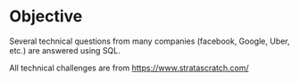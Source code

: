 # Objective
Several technical questions from many companies (facebook, Google, Uber, etc.) are answered using SQL.

All technical challenges are from https://www.stratascratch.com/
